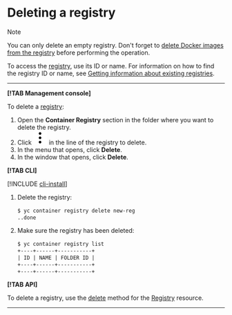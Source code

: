 # Deleting a registry

> [!NOTE]
> 
> You can only delete an empty registry. Don't forget to [delete Docker images from the registry](../docker-image/docker-image-delete.md) before performing the operation.

To access the [registry](../../concepts/registry.md), use its ID or name. For information on how to find the registry ID or name, see [Getting information about existing registries](registry-list.md).

---

**[!TAB Management console]**

To delete a [registry](../../concepts/registry.md):

1. Open the **Container Registry** section in the folder where you want to delete the registry.
1. Click ![image](../../../_assets/vertical-ellipsis.svg) in the line of the registry to delete.
1. In the menu that opens, click **Delete**.
1. In the window that opens, click **Delete**.

**[!TAB CLI]**

[!INCLUDE [cli-install](../../../_includes/cli-install.md)]

1. Delete the registry:

    ```
    $ yc container registry delete new-reg 
    ..done
    ```

1. Make sure the registry has been deleted:

    ```
    $ yc container registry list
    +----+------+-----------+
    | ID | NAME | FOLDER ID |
    +----+------+-----------+
    +----+------+-----------+
    ```

**[!TAB API]**

To delete a registry, use the [delete](../../api-ref/Registry/delete.md) method for the [Registry](../../api-ref/Registry/) resource.

---


